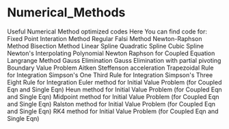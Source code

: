 # Numerical_Methods
Useful Numerical Method optimized codes
Here You can find code for:
Fixed Point Interation Method
Regular Falsi Method
Newton-Raphson Method
Bisection Method
Linear Spline
Quadratic Spline
Cubic Spline
Newton's Interpolating Polynomial
Newton Raphson for Coupled Equation
Langrange Method
Gauss Elimination
Gauss Elimination with partial pivoting
Boundary Value Problem
Aitken Steffenson acceleration
Trapezoidal Rule for Integration
Simpson's One Third Rule for Integration
Simpson's Three Eight Rule for Integration
Euler method for Initial Value Problem (for Coupled Eqn and Single Eqn)
Heun method for Initial Value Problem (for Coupled Eqn and Single Eqn)
Midpoint method for Initial Value Problem (for Coupled Eqn and Single Eqn)
Ralston method for Initial Value Problem (for Coupled Eqn and Single Eqn)
RK4 method for Initial Value Problem (for Coupled Eqn and Single Eqn) 
